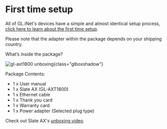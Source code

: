 # First time setup

All of GL.iNet's devices have a simple and almost identical setup process, [click here to learn about the first time setup](../../../interface_guide/first_time_setup/).

Please note that the adapter within the package depends on your shipping country.

What’s inside the package?

![gl-axt1800 unboxing](https://static.gl-inet.com/docs/en/4/user_guide/gl-axt1800/first_time_setup/axt1800_unboxing.jpg){class="glboxshadow"}

Package Contents:

- 1 x User manual
- 1 x Slate AX (GL-AXT1800)
- 1 x Ethernet cable
- 1 x Thank you card
- 1 x Warranty card
- 1 x Power adapter (Selected plug type)

Check out Slate AX's [unboxing video](../../../video_library/#gl-axt1800slate-ax).
